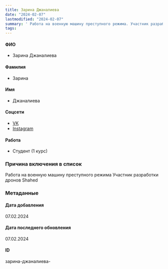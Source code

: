 ```yaml
---
title: Зарина Джаналиева
date: "2024-02-07"
lastmodified: "2024-02-07"
summary: ' Работа на военную машину преступного режима. Участник разработки дронов Shahed'
tags: 
---
```

<!--# pp2-->
<!--## Фигурант-->
<!--### Личные данные-->
#### ФИО
- Зарина Джаналиева
#### Фамилия
- Зарина
#### Имя
- Джаналиева
#### Соцсети
- [VK](https://vk.com/rinasssp)
- [Instagram](https://www.instagram.com/rinasssp/?hl=en)
#### Работа
- Студент (1 курс)
### Причина включения в список
Работа на военную машину преступного режима
Участник разработки дронов Shahed
### Метаданные
#### Дата добавления
07.02.2024
#### Дата последнего обновления
07.02.2024
#### ID
зарина-джаналиева-
<!--## END;-->

